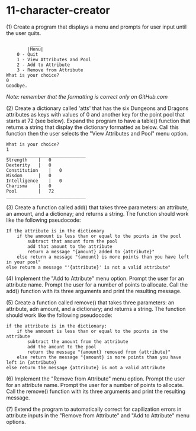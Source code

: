 # 11-character-creator

(1) Create a program that displays a menu and prompts for user input until the user quits.
```
	 	 ____
		|Menu|
	0 - Quit
	1 - View Attributes and Pool
	2 - Add to Attribute
	3 - Remove from Attribute
What is your choice?
0
Goodbye.
```
*Note: remember that the formatting is correct only on GitHub.com*


(2) Create a dictionary called 'atts' that has the six Dungeons and Dragons attributes as keys with values of 0 and another key for the point pool that starts at 72 (see below). Expand the program to have a table() function that returns a string that display the dictionary formatted as below. Call this function then the user selects the "View Attributes and Pool" menu option.
```
What is your choice?
1
______________________________
Strength	|	0
Dexterity	|	0
Constitution	|	0
Wisdom		|	0
Intelligence	|	0
Charisma	|	0
Pool		|	72
______________________________
```
(3) Create a function called add() that takes three parameters: an attribute, an amount, and a dictionay; and returns a string. The function should work like the following pseudocode:
```
If the attribute is in the dictionary
	if the ammount is less than or equal to the points in the pool
		subtract that amount form the pool
		add that amount to the attribute
		return a message "{amount} added to {attribute}"
	else return a message "{amount} is more points than you have left in your pool"
else return a message "'{attribute}' is not a valid attribute"
```
(4) Implement the "Add to Attribute" menu option. Prompt the user for an attribute name. Prompt the user for a number of points to allocate. Call the add() function with its three arguments and print the resulting message.


(5) Create a function called remove() that takes three parameters: an attribute, adn amount, and a dictionary; and returns a string. The function should work like the following pseudocode:
```
if the attribute is in the dictionary:
	if the ammount is less than or equal to the points in the attribute
		subtract the amount from the attribute
		add the amount to the pool
		return the message "{amount} removed from {attribute}"
	else return the message "{amount} is more points than you have left in {attribute}
else return the message {attribute} is not a valid attribute
```
(6) Implement the "Remove from Attribute" menu option. Prompt the user for an attribute name. Prompt the user for a number of points to allocate. Call the remove() function with its three arguments and print the resulting message.


(7) Extend the program to automatically correct for capilization errors in attribute inputs in the "Remove from Attribute" and "Add to Attribute" menu options. 
